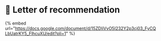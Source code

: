 # 🚧 Letter of recommendation



{% embed url="https://docs.google.com/document/d/15ZDIiVvO5I232Y2p3cj03_FyCQLbUatrKY5_FlhcuXU/edit?pli=1" %}





